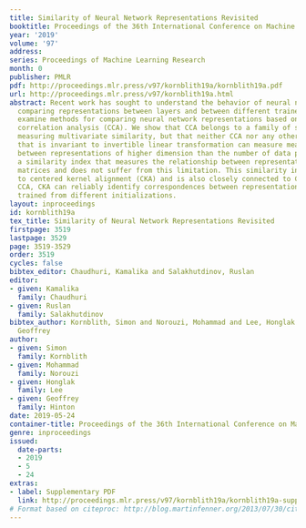 ```yaml
---
title: Similarity of Neural Network Representations Revisited
booktitle: Proceedings of the 36th International Conference on Machine Learning
year: '2019'
volume: '97'
address: 
series: Proceedings of Machine Learning Research
month: 0
publisher: PMLR
pdf: http://proceedings.mlr.press/v97/kornblith19a/kornblith19a.pdf
url: http://proceedings.mlr.press/v97/kornblith19a.html
abstract: Recent work has sought to understand the behavior of neural networks by
  comparing representations between layers and between different trained models. We
  examine methods for comparing neural network representations based on canonical
  correlation analysis (CCA). We show that CCA belongs to a family of statistics for
  measuring multivariate similarity, but that neither CCA nor any other statistic
  that is invariant to invertible linear transformation can measure meaningful similarities
  between representations of higher dimension than the number of data points. We introduce
  a similarity index that measures the relationship between representational similarity
  matrices and does not suffer from this limitation. This similarity index is equivalent
  to centered kernel alignment (CKA) and is also closely connected to CCA. Unlike
  CCA, CKA can reliably identify correspondences between representations in networks
  trained from different initializations.
layout: inproceedings
id: kornblith19a
tex_title: Similarity of Neural Network Representations Revisited
firstpage: 3519
lastpage: 3529
page: 3519-3529
order: 3519
cycles: false
bibtex_editor: Chaudhuri, Kamalika and Salakhutdinov, Ruslan
editor:
- given: Kamalika
  family: Chaudhuri
- given: Ruslan
  family: Salakhutdinov
bibtex_author: Kornblith, Simon and Norouzi, Mohammad and Lee, Honglak and Hinton,
  Geoffrey
author:
- given: Simon
  family: Kornblith
- given: Mohammad
  family: Norouzi
- given: Honglak
  family: Lee
- given: Geoffrey
  family: Hinton
date: 2019-05-24
container-title: Proceedings of the 36th International Conference on Machine Learning
genre: inproceedings
issued:
  date-parts:
  - 2019
  - 5
  - 24
extras:
- label: Supplementary PDF
  link: http://proceedings.mlr.press/v97/kornblith19a/kornblith19a-supp.pdf
# Format based on citeproc: http://blog.martinfenner.org/2013/07/30/citeproc-yaml-for-bibliographies/
---
```

